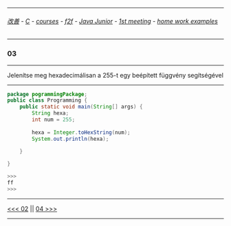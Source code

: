 
---

###### [改善](https://github.com/ttltrk/0C/blob/master/README.MD) - [C](https://github.com/ttltrk/PRG/blob/master/CODING.MD) - [courses](https://github.com/ttltrk/Courses/blob/master/README.MD) - [f2f](https://github.com/ttltrk/Courses/blob/master/F2F/F2F.MD) - [Java Junior](https://github.com/ttltrk/PRG/blob/master/JAVA/DOC/BJM/TOMI/JJ.MD) - [1st meeting](https://github.com/ttltrk/PRG/blob/master/JAVA/DOC/BJM/TOMI/01/1st.md) - [home work examples](https://github.com/ttltrk/PRG/blob/master/JAVA/DOC/BJM/TOMI/01/feladat.md)

---

### 03

---

Jelenítse meg hexadecimálisan a 255-t egy beépített függvény segítségével

---

```java
package pogrammingPackage;
public class Programming {
	public static void main(String[] args) {
		String hexa;
		int num = 255;
		
		hexa = Integer.toHexString(num);
		System.out.println(hexa);
		
	}

}

>>>
ff
>>>
```

---

[<<< 02](https://github.com/ttltrk/PRG/blob/master/JAVA/DOC/BJM/TOMI/01/EX/02/02.MD) ||
[04 >>>](https://github.com/ttltrk/PRG/blob/master/JAVA/DOC/BJM/TOMI/01/EX/04/04.MD)

---
